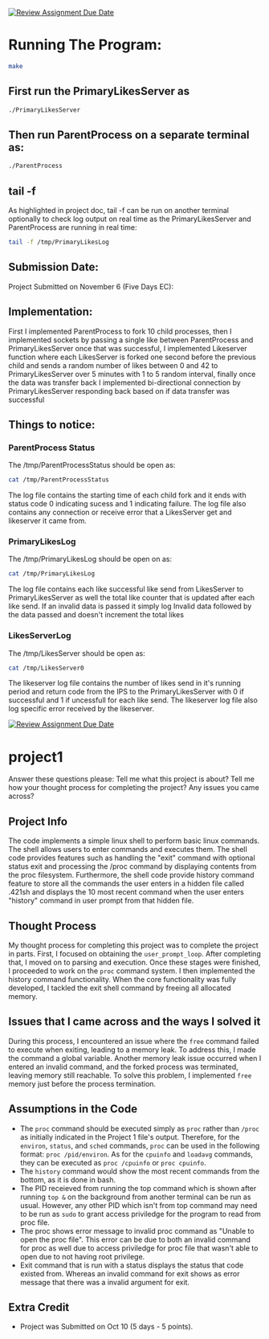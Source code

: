 [![Review Assignment Due Date](https://classroom.github.com/assets/deadline-readme-button-24ddc0f5d75046c5622901739e7c5dd533143b0c8e959d652212380cedb1ea36.svg)](https://classroom.github.com/a/_fBs5sT8)

# Running The Program:

```bash
make
```

## First run the PrimaryLikesServer as

```bash
./PrimaryLikesServer
```

## Then run ParentProcess on a separate terminal as:

```bash
./ParentProcess
```

## tail -f
As highlighted in project doc, tail -f can be run on another terminal optionally to check log output on real time as the PrimaryLikesServer and ParentProcess are running in real time:
```bash
tail -f /tmp/PrimaryLikesLog
```

## Submission Date:

Project Submitted on November 6 (Five Days EC):


## Implementation:
First I implemented ParentProcess to fork 10 child processes, then I implemented sockets by passing a single like between ParentProcess and PrimaryLikesServer once that was successful, I implemented Likeserver function where each LikesServer is forked one second before the previous child and sends a random number of likes between 0 and 42 to PrimaryLikesServer over 5 minutes with  1 to 5 random interval, finally once the data was transfer back I implemented bi-directional connection by PrimaryLikesServer responding back based on if data transfer was successful

## Things to notice:

### ParentProcess Status

The /tmp/ParentProcessStatus should be open as:
```bash
cat /tmp/ParentProcessStatus
```
The log file contains the starting time of each child fork and it ends with status code 0 indicating sucess and 1 indicating failure. The log file also contains any connection or receive error that a LikesServer get and likeserver it came from.


### PrimaryLikesLog

The /tmp/PrimaryLikesLog should be open on as:
```bash
cat /tmp/PrimaryLikesLog
```
The log file contains each like successful like send from LikesServer to PrimaryLikesServer as well the total like counter that is updated after each like send. If an invalid data is passed it simply log Invalid data followed by the data passed and doesn't increment the total likes

### LikesServerLog

The /tmp/LikesServer should be open as:
```bash
cat /tmp/LikesServer0
```
The likeserver log file contains the number of likes send in it's running period and return code from the IPS to the PrimaryLikesServer with 0 if successful and 1 if uncessfull for each like send. The likeserver log file also log specific error received by the likeserver. 






[![Review Assignment Due Date](https://classroom.github.com/assets/deadline-readme-button-24ddc0f5d75046c5622901739e7c5dd533143b0c8e959d652212380cedb1ea36.svg)](https://classroom.github.com/a/xR-cYv8r)
# project1
Answer these questions please:
Tell me what this project is about?
Tell me how your thought process for completing the project?
Any issues you came across?

## Project Info

The code implements a simple linux shell to perform basic linux commands. The shell allows users to enter commands and executes them. The shell code provides features such as handling the "exit" command with optional status exit and processing the /proc command by displaying contents from the proc filesystem. Furthermore, the shell code provide history command feature to store all the commands the user enters in a hidden file called .421sh and displays the 10 most recent command when the user enters "history" command in user prompt from that hidden file.

## Thought Process

My thought process for completing this project was to complete the project in parts. First, I focused on obtaining the `user_prompt_loop`. After completing that, I moved on to parsing and execution. Once these stages were finished, I proceeded to work on the `proc` command system. I then implemented the history command functionality. When the core functionality was fully developed, I tackled the exit shell command by freeing all allocated memory. 

## Issues that I came across and the ways I solved it
During this process, I encountered an issue where the `free` command failed to execute when exiting, leading to a memory leak. To address this, I made the command a global variable. Another memory leak issue occurred when I entered an invalid command, and the forked process was terminated, leaving memory still reachable. To solve this problem, I implemented `free` memory just before the process termination.

## Assumptions in the Code

- The `proc` command should be executed simply as `proc` rather than `/proc` as initially indicated in the Project 1 file's output. Therefore, for the `environ`, `status`, and `sched` commands, `proc` can be used in the following format: `proc /pid/environ`. As for the `cpuinfo` and `loadavg` commands, they can be executed as `proc /cpuinfo` or `proc cpuinfo`. 
- The `history` command would show the most recent commands from the bottom, as it is done in bash.
- The PID receieved from running the top command which is shown after running `top &` on the background from another terminal can be run as usual. However, any other PID which isn't from top command may need to be run as `sudo` to grant access priviledge for the program to read from proc file.
- The proc shows error message to invalid proc command as "Unable to open the proc file". This error can be due to both an invalid command for proc as well due to access priviledge for proc file that wasn't able to open due to not having root privilege.
- Exit command that is run with a status displays the status that code existed from. Whereas an invalid command for exit shows as error message that there was a invalid argument for exit. 

## Extra Credit

- Project was Submitted on Oct 10 (5 days - 5 points). 
